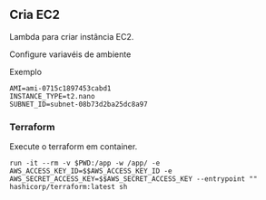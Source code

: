 ## Cria EC2

Lambda para criar instância EC2.

Configure variavéis de ambiente

Exemplo

```shell
AMI=ami-0715c1897453cabd1
INSTANCE_TYPE=t2.nano
SUBNET_ID=subnet-08b73d2ba25dc8a97
```

### Terraform

Execute o terraform em container.

```shell
run -it --rm -v $PWD:/app -w /app/ -e AWS_ACCESS_KEY_ID=$$AWS_ACCESS_KEY_ID -e AWS_SECRET_ACCESS_KEY=$$AWS_SECRET_ACCESS_KEY --entrypoint "" hashicorp/terraform:latest sh
```

